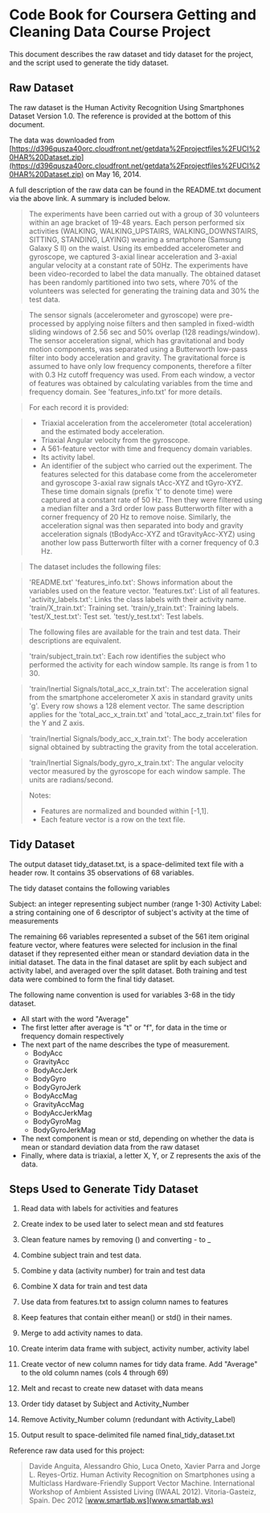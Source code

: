 Code Book for Coursera Getting and Cleaning Data Course Project
========================================================

This document describes the raw dataset and tidy dataset for the project, 
and the script used to generate the tidy dataset.

Raw Dataset
---------------------------

The raw dataset is the Human Activity Recognition Using Smartphones Dataset
Version 1.0.  The reference is provided at the bottom of this document.

The data was downloaded from 
[https://d396qusza40orc.cloudfront.net/getdata%2Fprojectfiles%2FUCI%20HAR%20Dataset.zip](https://d396qusza40orc.cloudfront.net/getdata%2Fprojectfiles%2FUCI%20HAR%20Dataset.zip) on May 16, 2014.

A full description of the raw data can be found in the README.txt document via the above link.  A summary is included below. 

> The experiments have been carried out with a group of 30 volunteers within an age bracket of 19-48 years. Each person performed six activities (WALKING, WALKING_UPSTAIRS, WALKING_DOWNSTAIRS, SITTING, STANDING, LAYING) wearing a smartphone (Samsung Galaxy S II) on the waist. Using its embedded accelerometer and gyroscope, we captured 3-axial linear acceleration and 3-axial angular velocity at a constant rate of 50Hz. The experiments have been video-recorded to label the data manually. The obtained dataset has been randomly partitioned into two sets, where 70% of the volunteers was selected for generating the training data and 30% the test data. 

> The sensor signals (accelerometer and gyroscope) were pre-processed by applying noise filters and then sampled in fixed-width sliding windows of 2.56 sec and 50% overlap (128 readings/window). The sensor acceleration signal, which has gravitational and body motion components, was separated using a Butterworth low-pass filter into body acceleration and gravity. The gravitational force is assumed to have only low frequency components, therefore a filter with 0.3 Hz cutoff frequency was used. From each window, a vector of features was obtained by calculating variables from the time and frequency domain. See 'features_info.txt' for more details. 

> For each record it is provided:

> - Triaxial acceleration from the accelerometer (total acceleration) and the estimated body acceleration.
> - Triaxial Angular velocity from the gyroscope. 
> - A 561-feature vector with time and frequency domain variables. 
> - Its activity label. 
>- An identifier of the subject who carried out the experiment.
> The features selected for this database come from the accelerometer and gyroscope 3-axial raw signals tAcc-XYZ and tGyro-XYZ. These time domain signals (prefix 't' to denote time) were captured at a constant rate of 50 Hz. Then they were filtered using a median filter and a 3rd order low pass Butterworth filter with a corner frequency of 20 Hz to remove noise. Similarly, the acceleration signal was then separated into body and gravity acceleration signals (tBodyAcc-XYZ and tGravityAcc-XYZ) using another low pass Butterworth filter with a corner frequency of 0.3 Hz. 

> The dataset includes the following files:

> 'README.txt'
> 'features_info.txt': Shows information about the variables used on the feature vector.
> 'features.txt': List of all features.
> 'activity_labels.txt': Links the class labels with their activity name.
> 'train/X_train.txt': Training set.
> 'train/y_train.txt': Training labels.
> 'test/X_test.txt': Test set.
> 'test/y_test.txt': Test labels.

> The following files are available for the train and test data. Their descriptions are equivalent. 

> 'train/subject_train.txt': Each row identifies the subject who performed the activity for each window sample. Its range is from 1 to 30. 

> 'train/Inertial Signals/total_acc_x_train.txt': The acceleration signal from the smartphone accelerometer X axis in standard gravity units 'g'. Every row shows a 128 element vector. The same description applies for the 'total_acc_x_train.txt' and 'total_acc_z_train.txt' files for the Y and Z axis. 

> 'train/Inertial Signals/body_acc_x_train.txt': The body acceleration signal obtained by subtracting the gravity from the total acceleration. 

> 'train/Inertial Signals/body_gyro_x_train.txt': The angular velocity vector measured by the gyroscope for each window sample. The units are radians/second. 

> Notes: 
> - Features are normalized and bounded within [-1,1].
> - Each feature vector is a row on the text file.



Tidy Dataset
----------------------------

The output dataset tidy_dataset.txt, is a space-delimited text file with a header row.  It contains 35 observations of 68 variables.

The tidy dataset contains the following variables

Subject: an integer representing subject number (range 1-30)
Activity Label: a string containing one of 6 descriptor of subject's activity at the time of measurements

The remaining 66 variables represented a subset of the 561 item original feature vector, where features were selected for inclusion in the final dataset if they represented either mean or standard deviation data in the initial dataset.  The data in the final dataset are split by each subject and activity label, and averaged over the split dataset.  Both training and test data were combined to form the final tidy dataset.

The following name convention is used for variables 3-68 in the tidy dataset.

- All start with the word "Average" 
- The first letter after average is "t" or "f", for data in the time or frequency domain respectively
- The next part of the name describes the type of measurement.
	- BodyAcc
	- GravityAcc
	- BodyAccJerk
	- BodyGyro
	- BodyGyroJerk
	- BodyAccMag
	- GravityAccMag
	- BodyAccJerkMag
	- BodyGyroMag
	- BodyGyroJerkMag
- The next component is mean or std, depending on whether the data is mean or standard deviation data from the raw dataset
- Finally, where data is triaxial, a letter X, Y, or Z represents the axis of the data.


Steps Used to Generate Tidy Dataset
-----------------------------

1. Read data with labels for activities and features

2. Create index to be used later to select mean and std features

3. Clean feature names by removing () and converting - to _
        
4. Combine subject train and test data. 

5. Combine y data (activity number) for train and test data

6. Combine X data for train and test data

7. Use data from features.txt to assign column names to features

8. Keep features that contain either mean() or std() in their names.

9. Merge to add activity names to data.  

10. Create interim data frame with subject, activity number, activity label

11. Create vector of new column names for tidy data frame.  Add "Average" to the old column names (cols 4 through 69)

12. Melt and recast to create new dataset with data means

13. Order tidy dataset by Subject and Activity_Number

14. Remove Activity_Number column (redundant with Activity_Label)

15.  Output result to space-delimited file named final_tidy_dataset.txt


Reference raw data used for this project:

> Davide Anguita, Alessandro Ghio, Luca Oneto, Xavier Parra and Jorge L. Reyes-Ortiz. Human Activity Recognition on Smartphones using a Multiclass Hardware-Friendly Support Vector Machine. International Workshop of Ambient Assisted Living (IWAAL 2012). Vitoria-Gasteiz, Spain. Dec 2012 [www.smartlab.ws](www.smartlab.ws)

